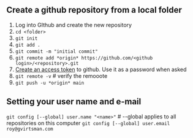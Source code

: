 ## Create a github repository from a local folder
1. Log into GIthub and create the new repository
2. `cd <folder>`
3. `git init`
5. `git add .`
6. `git commit -m "initial commit"`
7. `git remote add *origin* https://github.com/<github login>/<repository>.git` 
8. [Create an access token](https://docs.github.com/en/authentication/keeping-your-account-and-data-secure/creating-a-personal-access-token) to github. Use it as a password when asked
9. `git remote -v`  # verify the remooote
10. `git push -u *origin* main`
## Setting your user name and e-mail
```git config [--global] user.name "<name>"```  # --global applies to all repositories on this computer
`git config [--global] user.email roy@gvirtsman.com`
